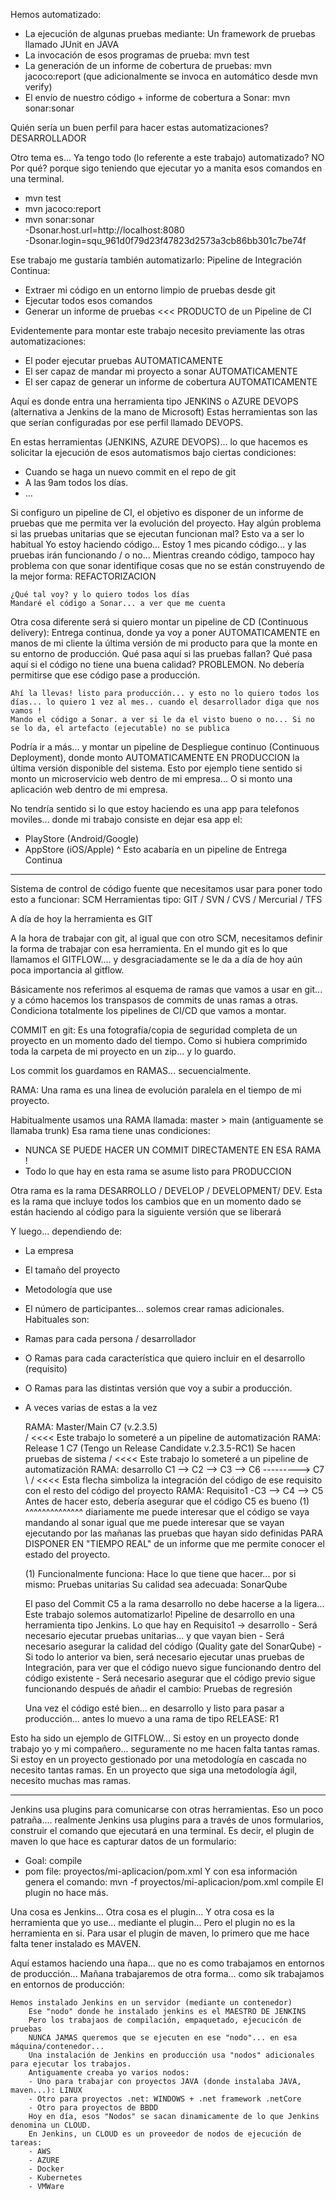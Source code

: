 Hemos automatizado:
- La ejecución de algunas pruebas mediante: Un framework de pruebas llamado JUnit en JAVA
- La invocación de esos programas de prueba: mvn test
- La generación de un informe de cobertura de pruebas: mvn jacoco:report (que adicionalmente se invoca en automático desde mvn verify)
- El envío de nuestro código + informe de cobertura a Sonar: mvn sonar:sonar

Quién sería un buen perfil para hacer estas automatizaciones? DESARROLLADOR

Otro tema es...
Ya tengo todo (lo referente a este trabajo) automatizado? NO
Por qué? porque sigo teniendo que ejecutar yo a manita esos comandos en una terminal.

- mvn test
- mvn jacoco:report
- mvn sonar:sonar \
     -Dsonar.host.url=http://localhost:8080 \
     -Dsonar.login=squ_961d0f79d23f47823d2573a3cb86bb301c7be74f

Ese trabajo me gustaría también automatizarlo: Pipeline de Integración Continua:
- Extraer mi código en un entorno limpio de pruebas desde git
- Ejecutar todos esos comandos
- Generar un informe de pruebas <<< PRODUCTO de un Pipeline de CI

Evidentemente para montar este trabajo necesito previamente las otras automatizaciones:
- El poder ejecutar pruebas AUTOMATICAMENTE
- El ser capaz de mandar mi proyecto a sonar AUTOMATICAMENTE
- El ser capaz de generar un informe de cobertura AUTOMATICAMENTE

Aquí es donde entra una herramienta tipo JENKINS o AZURE DEVOPS (alternativa a Jenkins de la mano de Microsoft)
Estas herramientas son las que serían configuradas por ese perfil llamado DEVOPS.

En estas herramientas (JENKINS, AZURE DEVOPS)... lo que hacemos es solicitar la ejecución de esos automatismos bajo ciertas condiciones:
- Cuando se haga un nuevo commit en el repo de git
- A las 9am todos los días.
- ...

Si configuro un pipeline de CI, el objetivo es disponer de un informe de pruebas que me permita ver la evolución del proyecto.
Hay algún problema si las pruebas unitarias que se ejecutan funcionan mal? Esto va a ser lo habitual
Yo estoy haciendo código... Estoy 1 mes picando código... y las pruebas irán funcionando / o no...
Mientras creando código, tampoco hay problema con que sonar identifique cosas que no se están construyendo de la mejor forma: REFACTORIZACION

    ¿Qué tal voy? y lo quiero todos los días
    Mandaré el código a Sonar... a ver que me cuenta

Otra cosa diferente será si quiero montar un pipeline de CD (Continuous delivery): Entrega continua, donde ya voy a poner AUTOMATICAMENTE en manos 
de mi cliente la última versión de mi producto para que la monte en su entorno de producción.
Qué pasa aquí si las pruebas fallan?
Qué pasa aquí si el código no tiene una buena calidad? 
    PROBLEMON. No debería permitirse que ese código pase a producción.

    Ahí la llevas! listo para producción... y esto no lo quiero todos los días... lo quiero 1 vez al mes.. cuando el desarrollador diga que nos vamos !
    Mando el código a Sonar. a ver si le da el visto bueno o no... Si no se lo da, el artefacto (ejecutable) no se publica
    
Podría ir a más... y montar un pipeline de Despliegue continuo (Continuous Deployment), donde monto AUTOMATICAMENTE EN PRODUCCION la última 
versión disponible del sistema.
Esto por ejemplo tiene sentido si monto un microservicio web dentro de mi empresa...
O si monto una aplicación web dentro de mi empresa.

No tendría sentido si lo que estoy haciendo es una app para telefonos moviles... donde mi trabajo consiste en dejar esa app el:
- PlayStore (Android/Google)
- AppStore  (iOS/Apple)
^ Esto acabaría en un pipeline de Entrega Continua

---

Sistema de control de código fuente que necesitamos usar para poner todo esto a funcionar: SCM
Herramientas tipo: GIT / SVN / CVS / Mercurial / TFS

A día de hoy la herramienta es GIT

A la hora de trabajar con git, al igual que con otro SCM, necesitamos definir la forma de trabajar con esa herramienta.
En el mundo git es lo que llamamos el GITFLOW.... y desgraciadamente se le da a día de hoy aún poca importancia al gitflow.

Básicamente nos referimos al esquema de ramas que vamos a usar en git... y a cómo hacemos los transpasos de commits de unas ramas a otras.
Condiciona totalmente los pipelines de CI/CD que vamos a montar.

COMMIT en git: Es una fotografía/copia de seguridad completa de un proyecto en un momento dado del tiempo.
Como si hubiera comprimido toda la carpeta de mi proyecto en un zip... y lo guardo.

Los commit los guardamos en RAMAS... secuencialmente.

RAMA: Una rama es una linea de evolución paralela en el tiempo de mi proyecto.

Habitualmente usamos una RAMA llamada: master > main (antiguamente se llamaba trunk)
Esa rama tiene unas condiciones:
- NUNCA SE PUEDE HACER UN COMMIT DIRECTAMENTE EN ESA RAMA !
- Todo lo que hay en esta rama se asume listo para PRODUCCION

Otra rama es la rama DESARROLLO / DEVELOP / DEVELOPMENT/ DEV. Esta es la rama que incluye todos los cambios que en un momento
dado se están haciendo al código para la siguiente versión que se liberará

Y luego... dependiendo de:
- La empresa
- El tamaño del proyecto
- Metodología que use
- El número de participantes...
solemos crear ramas adicionales. Habituales son:
- Ramas para cada persona / desarrollador
- O Ramas para cada característica que quiero incluir en el desarrollo (requisito)
- O Ramas para las distintas versión que voy a subir a producción.
- A veces varias de estas a la vez


    RAMA: Master/Main                                          C7 (v.2.3.5)   
                                                              /     <<<< Este trabajo lo someteré a un pipeline de automatización
    RAMA: Release 1                                          C7 (Tengo un Release Candidate v.2.3.5-RC1)    Se hacen pruebas de sistema
                                                            /       <<<< Este trabajo lo someteré a un pipeline de automatización
    RAMA: desarrollo    C1 --> C2 --> C3 --> C6 ---------> C7
                                        \                 /         <<<< Esta flecha simboliza la integración del código de ese requisito con el resto del código del proyecto
    RAMA: Requisito1                     \-C3 --> C4 --> C5              Antes de hacer esto, debería asegurar que el código C5 es bueno (1)
                                            ^^^^^^^^^^^^^^
                                            diariamente me puede interesar que el código se vaya mandando al sonar
                                            igual que me puede interesar que se vayan ejecutando por las mañanas las pruebas que hayan sido definidas
                                                PARA DISPONER EN "TIEMPO REAL" de un informe que me permite conocer el estado del proyecto.

    (1) Funcionalmente funciona: Hace lo que tiene que hacer... por si mismo: Pruebas unitarias
        Su calidad sea adecuada: SonarQube
        
    El paso del Commit C5 a la rama desarrollo no debe hacerse a la ligera... Este trabajo solemos automatizarlo!
        Pipeline de desarrollo en una herramienta tipo Jenkins.
            Lo que hay en Requisito1 -> desarrollo
                - Será necesario ejecutar pruebas unitarias... y que vayan bien
                - Será necesario asegurar la calidad del código (Quality gate del SonarQube)
                - Si todo lo anterior va bien, será necesario ejecutar unas pruebas de Integración, para ver que el código nuevo sigue funcionando dentro del código existente
                - Será necesario asegurar que el código previo sigue funcionando después de añadir el cambio: Pruebas de regresión
                
    Una vez el código esté bien... en desarrollo y listo para pasar a producción... antes lo muevo a una rama de tipo RELEASE: R1
    
Esto ha sido un ejemplo de GITFLOW...
Si estoy en un proyecto donde trabajo yo y mi compañero... seguramente no me hacen falta tantas ramas.
Si estoy en un proyecto gestionado por una metodología en cascada no necesito tantas ramas.
En un proyecto que siga una metodología ágil, necesito muchas mas ramas.


---

Jenkins usa plugins para comunicarse con otras herramientas.
Eso un poco patraña.... realmente Jenkins usa plugins para a través de unos formularios, construir el comando que ejecutará en una terminal.
Es decir, el plugin de maven lo que hace es capturar datos de un formulario:
- Goal: compile
- pom file: proyectos/mi-aplicacion/pom.xml
Y con esa información genera el comando:
mvn -f proyectos/mi-aplicacion/pom.xml compile
El plugin no hace más.

Una cosa es Jenkins... 
Otra cosa es el plugin...
Y otra cosa es la herramienta que yo use... mediante el plugin...
Pero el plugin no es la herramienta en si.
Para usar el plugin de maven, lo primero que me hace falta tener instalado es MAVEN.

Aquí estamos haciendo una ñapa... que no es como trabajamos en entornos de producción...
Mañana trabajaremos de otra forma... como sík trabajamos en entornos de producción:

    Hemos instalado Jenkins en un servidor (mediante un contenedor)
        Ese "nodo" donde he instalado jenkins es el MAESTRO DE JENKINS
        Pero los trabajaos de compilación, empaquetado, ejecucicón de pruebas
        NUNCA JAMAS queremos que se ejecuten en ese "nodo"... en esa máquina/contenedor...
        Una instalación de Jenkins en producción usa "nodos" adicionales para ejecutar los trabajos.
        Antiguamente creaba yo varios nodos:
        - Uno para trabajar con proyectos JAVA (donde instalaba JAVA, maven...): LINUX
        - Otro para proyectos .net: WINDOWS + .net framework .netCore
        - Otro para proyectos de BBDD 
        Hoy en día, esos "Nodos" se sacan dinamicamente de lo que Jenkins denomina un CLOUD.
        En Jenkins, un CLOUD es un proveedor de nodos de ejecución de tareas:
        - AWS
        - AZURE
        - Docker
        - Kubernetes
        - VMWare